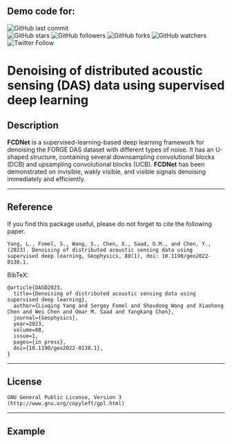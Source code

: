 ## Demo code for:


![GitHub last commit](https://img.shields.io/github/last-commit/YangLiuqing-add/FCDNet?style=plastic)    
![GitHub stars](https://img.shields.io/github/stars/YangLiuqing-add/FCDNet?style=social)
![GitHub followers](https://img.shields.io/github/followers/FCDNet?style=social)
![GitHub forks](https://img.shields.io/github/forks/YangLiuqing-add/FCDNet?style=social)
![GitHub watchers](https://img.shields.io/github/watchers/YangLiuqing-add/FCDNet?style=social)
![Twitter Follow](https://img.shields.io/twitter/follow/YangLiuqing-add?style=social)

**Denoising of distributed acoustic sensing (DAS) data using supervised deep learning**
======

## Description

**FCDNet** is a supervised-learning-based deep learning framework for denoising the FORGE DAS dataset with different types of noise. It has an U-shaped structure, containing several downsampling convolutional blocks (DCB) and upsampling convolutional blocks (UCB). **FCDNet** has been demonstrated on invisible, wakly visible, and visible signals denoising immediately and efficiently. 

------------------- 
## Reference
If you find this package useful, please do not forget to cite the following paper.

    Yang, L., Fomel, S., Wang, S., Chen, X., Saad, O.M., and Chen, Y., (2023). Denoising of distributed acoustic sensing data using supervised deep learning, Geophysics, 88(1), doi: 10.1190/geo2022-0138.1.
    
BibTeX:
	
	@article{DASD2023,
	  title={Denoising of distributed acoustic sensing data using supervised deep learning},
	  author={Liuqing Yang and Sergey Fomel and Shoudong Wang and Xiaohong Chen and Wei Chen and Omar M. Saad and Yangkang Chen},
	  journal={Geophysics},
	  year=2023,
	  volume=88,
	  issue=1,
	  pages={in press},
	  doi={10.1190/geo2022-0138.1},
	}
	
-------------------   
## License
    GNU General Public License, Version 3
    (http://www.gnu.org/copyleft/gpl.html)  
  
-------------------   
## Example
    
  
  
  
  
  
  
